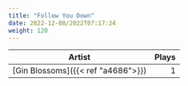```yaml
---
title: "Follow You Down"
date: 2022-12-08/2022T07:17:24
weight: 120
---
```




 Artist | Plays 
----- | -----:
[Gin Blossoms]({{< ref "a4686">}}) | 1
